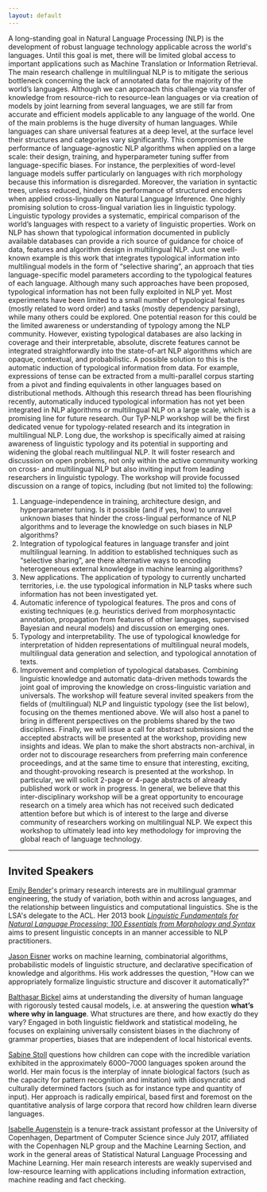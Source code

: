 ```yaml
---
layout: default
---
```


A long-standing goal in Natural Language Processing (NLP) is the development of robust language technology applicable across the world's languages. Until this goal is met, there will be limited global access to important applications such as Machine Translation or Information Retrieval. The main research challenge in multilingual NLP is to mitigate the serious bottleneck concerning the lack of annotated data for the majority of the world’s languages. Although we can approach this challenge via transfer of knowledge from resource-rich to resource-lean languages or via creation of models by joint learning from several languages, we are still far from accurate and efficient models applicable to any language of the world.
One of the main problems is the huge diversity of human languages. While languages can share universal features at a deep level, at the surface level their structures and categories vary significantly. This compromises the performance of language-agnostic NLP algorithms when applied on a large scale: their design, training, and hyperparameter tuning suffer from language-specific biases. For instance, the perplexities of word-level language models suffer particularly on languages with rich morphology because this information is disregarded. Moreover, the variation in syntactic trees, unless reduced, hinders the performance of structured encoders when applied cross-lingually on Natural Language Inference.
One highly promising solution to cross-lingual variation lies in linguistic typology. Linguistic typology provides a systematic, empirical comparison of the world’s languages with respect to a variety of linguistic properties. Work on NLP has shown that typological information documented in publicly available databases can provide a rich source of guidance for choice of data, features and algorithm design in multilingual NLP. Just one well-known example is this work that integrates typological information into multilingual models in the form of “selective sharing”, an approach that ties language-specific model parameters according to the typological features of each language.
Although many such approaches have been proposed, typological information has not been fully exploited in NLP yet. Most experiments have been limited to a small number of typological features (mostly related to word order) and tasks (mostly dependency parsing), while many others could be explored. One potential reason for this could be the limited awareness or understanding of typology among the NLP community. However, existing typological databases are also lacking in coverage and their interpretable, absolute, discrete features cannot be integrated straightforwardly into the state-of-art NLP algorithms which are opaque, contextual, and probabilistic. A possible solution to this is the automatic induction of typological information from data. For example, expressions of tense can be extracted from a multi-parallel corpus starting from a pivot and finding equivalents in other languages based on distributional methods. Although this research thread has been flourishing recently, automatically induced typological information has not yet been integrated in NLP algorithms or multilingual NLP on a large scale, which is a promising line for future research.
Our TyP-NLP workshop will be the first dedicated venue for typology-related research and its integration in multilingual NLP. Long due, the workshop is specifically aimed at raising awareness of linguistic typology and its potential in supporting and widening the global reach multilingual NLP. It will foster research and discussion on open problems, not only within the active community working on cross- and multilingual NLP but also inviting input from leading researchers in linguistic typology. The workshop will provide focussed discussion on a range of topics, including (but not limited to) the following:
1. Language-independence in training, architecture design, and hyperparameter tuning. Is it possible (and if yes, how) to unravel unknown biases that hinder the cross-lingual
performance of NLP algorithms and to leverage the knowledge on such biases in NLP
algorithms?
2. Integration of typological features in language transfer and joint multilingual learning.
In addition to established techniques such as “selective sharing”, are there alternative ways to
encoding heterogeneous external knowledge in machine learning algorithms?
3. New applications. The application of typology to currently uncharted territories, i.e. the use
typological information in NLP tasks where such information has not been investigated yet.
4. Automatic inference of typological features. The pros and cons of existing techniques (e.g. heuristics derived from morphosyntactic annotation, propagation from features of other
languages, supervised Bayesian and neural models) and discussion on emerging ones.
5. Typology and interpretability. The use of typological knowledge for interpretation of hidden representations of multilingual neural models, multilingual data generation and selection, and
typological annotation of texts.
6. Improvement and completion of typological databases. Combining linguistic knowledge
and automatic data-driven methods towards the joint goal of improving the knowledge on cross-linguistic variation and universals.
The workshop will feature several invited speakers from the fields of (multilingual) NLP and linguistic typology (see the list below), focusing on the themes mentioned above. We will also host a panel to bring in different perspectives on the problems shared by the two disciplines. Finally, we will issue a call for abstract submissions and the accepted abstracts will be presented at the workshop, providing new insights and ideas. We plan to make the short abstracts non-archival, in order not to discourage researchers from preferring main conference proceedings, and at the same time to ensure that interesting, exciting, and thought-provoking research is presented at the workshop. In particular, we will solicit 2-page or 4-page abstracts of already published work or work in progress.
In general, we believe that this inter-disciplinary workshop will be a great opportunity to encourage research on a timely area which has not received such dedicated attention before but which is of interest to the large and diverse community of researchers working on multilingual NLP. We expect this workshop to ultimately lead into key methodology for improving the global reach of language technology.

---

## Invited Speakers

[Emily Bender](http://faculty.washington.edu/ebender/)'s primary research interests are in multilingual grammar engineering, the study of variation, both within and across languages, and the relationship between linguistics and computational linguistics. She is the LSA's delegate to the ACL. Her 2013 book [*Linguistic Fundamentals for Natural Language Processing: 100 Essentials from Morphology and Syntax*](http://dx.doi.org/10.2200/S00493ED1V01Y201303HLT020) aims to present linguistic concepts in an manner accessible to NLP practitioners.

[Jason Eisner](http://www.cs.jhu.edu/~jason/) works on machine learning, combinatorial algorithms, probabilistic models of linguistic structure, and declarative specification of knowledge and algorithms. His work addresses the question, "How can we appropriately formalize linguistic structure and discover it automatically?"

[Balthasar Bickel](https://www.comparativelinguistics.uzh.ch/en/bickel.html) aims at understanding the diversity of human language with rigorously tested causal models, i.e. at answering the question **what’s where why in language**. What structures are there, and how exactly do they vary? Engaged in both linguistic fieldwork and statistical modeling, he focuses on explaining universally consistent biases in the diachrony of grammar properties, biases that are independent of local historical events.

[Sabine Stoll](https://www.psycholinguistics.uzh.ch/en/stoll.html) questions how children can cope with the incredible variation exhibited in the approximately 6000–7000 languages spoken around the world. Her main focus is the interplay of innate biological factors (such as the capacity for pattern recognition and imitation) with idiosyncratic and culturally determined factors (such as for instance type and quantity of input). Her approach is radically empirical, based first and foremost on the quantitative analysis of large corpora that record how children learn diverse languages.

[Isabelle Augenstein](http://isabelleaugenstein.github.io) is a tenure-track assistant professor at the University of Copenhagen, Department of Computer Science since July 2017, affiliated with the Copenhagen NLP group and the Machine Learning Section, and work in the general areas of Statistical Natural Language Processing and Machine Learning. Her main research interests are weakly supervised and low-resource learning with applications including information extraction, machine reading and fact checking.
